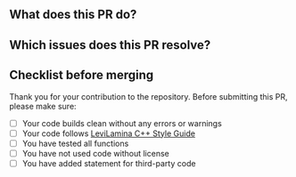 ## What does this PR do?



## Which issues does this PR resolve?



## Checklist before merging

Thank you for your contribution to the repository.
Before submitting this PR, please make sure:

- [ ] Your code builds clean without any errors or warnings
- [ ] Your code follows [LeviLamina C++ Style Guide](https://github.com/LiteLDev/LeviLamina/wiki/CPP-Style-Guide)
- [ ] You have tested all functions
- [ ] You have not used code without license
- [ ] You have added statement for third-party code
